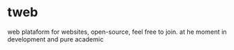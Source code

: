# tweb
web plataform for websites, open-source, feel free to join. at he moment in development and pure academic
